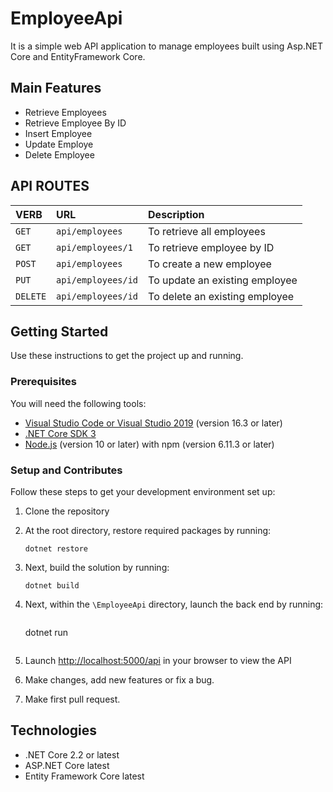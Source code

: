 # EmployeeApi

It is a simple web API application to manage employees built using Asp.NET Core and EntityFramework Core.

## Main Features

- Retrieve Employees
- Retrieve Employee By ID
- Insert Employee
- Update Employe
- Delete Employee

## API ROUTES

| VERB     | URL                | Description                    |
| :------- | :----------------- | :----------------------------- |
| `GET`    | `api/employees`    | To retrieve all employees      |
| `GET`    | `api/employees/1`  | To retrieve employee by ID     |
| `POST`   | `api/employees`    | To create a new employee       |
| `PUT`    | `api/employees/id` | To update an existing employee |
| `DELETE` | `api/employees/id` | To delete an existing employee |

## Getting Started
Use these instructions to get the project up and running.

### Prerequisites
You will need the following tools:

* [Visual Studio Code or Visual Studio 2019](https://visualstudio.microsoft.com/vs/) (version 16.3 or later)
* [.NET Core SDK 3](https://dotnet.microsoft.com/download/dotnet-core/3.0)
 * [Node.js](https://nodejs.org/en/) (version 10 or later) with npm (version 6.11.3 or later)

### Setup and Contributes
Follow these steps to get your development environment set up:

  1. Clone the repository
  2. At the root directory, restore required packages by running:
      ```
     dotnet restore
     ```
  3. Next, build the solution by running:
     ```
     dotnet build
     ```
  4. Next, within the `\EmployeeApi` directory, launch the back end by running:
      ```
     ```
	 dotnet run
	 ```
  5. Launch [http://localhost:5000/api](http://localhost:5000/api) in your browser to view the API

  6. Make changes, add new features or fix a bug.
  
  7. Make first pull request.
  
## Technologies
* .NET Core 2.2 or latest
* ASP.NET Core latest
* Entity Framework Core latest
